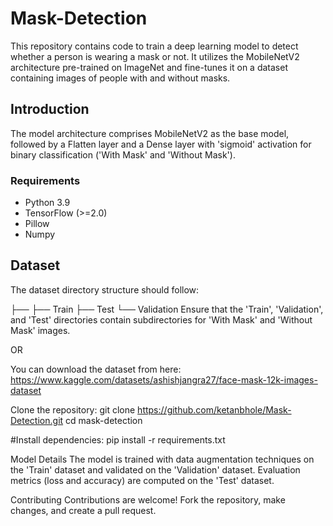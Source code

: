# Mask-Detection

This repository contains code to train a deep learning model to detect whether a person is wearing a mask or not. 
It utilizes the MobileNetV2 architecture pre-trained on ImageNet and fine-tunes it on a dataset containing images of people with and without masks.

## Introduction

The model architecture comprises MobileNetV2 as the base model, followed by a Flatten layer and a Dense layer with 'sigmoid' activation for binary classification ('With Mask' and 'Without Mask').

### Requirements

- Python 3.9
- TensorFlow (>=2.0)
- Pillow
- Numpy

## Dataset
The dataset directory structure should follow:

├── <REPO-NAME>
    ├── Train
    ├── Test
    └── Validation
Ensure that the 'Train', 'Validation', and 'Test' directories contain subdirectories for 'With Mask' and 'Without Mask' images.

OR    

You can download the dataset from here:
https://www.kaggle.com/datasets/ashishjangra27/face-mask-12k-images-dataset

Clone the repository:
git clone https://github.com/ketanbhole/Mask-Detection.git
cd mask-detection    


#Install dependencies:
pip install -r requirements.txt

Model Details
The model is trained with data augmentation techniques on the 'Train' dataset and validated on the 'Validation' dataset. Evaluation metrics (loss and accuracy) are computed on the 'Test' dataset.

Contributing
Contributions are welcome! Fork the repository, make changes, and create a pull request.
